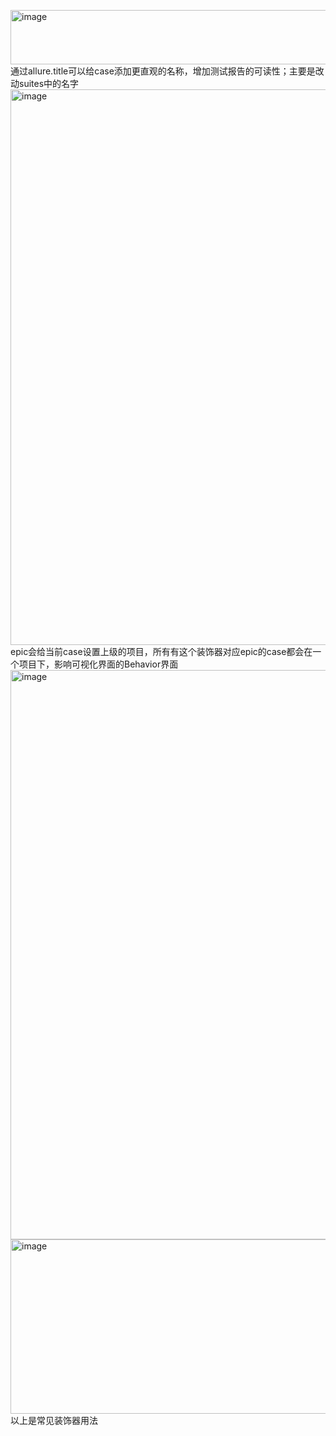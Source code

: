 <img width="527" height="87" alt="image" src="https://github.com/user-attachments/assets/bf5d9d1f-6205-4fd9-85e5-02bee2795d62" /><br>
通过allure.title可以给case添加更直观的名称，增加测试报告的可读性；主要是改动suites中的名字<br>
<img width="1919" height="889" alt="image" src="https://github.com/user-attachments/assets/02f51a8a-f177-4633-a0a2-073bbf27f154" /><br>
epic会给当前case设置上级的项目，所有有这个装饰器对应epic的case都会在一个项目下，影响可视化界面的Behavior界面
<img width="1892" height="911" alt="image" src="https://github.com/user-attachments/assets/c9e1e181-3275-45ae-b002-de3ee7276a41" />
<img width="758" height="279" alt="image" src="https://github.com/user-attachments/assets/01dfcb5f-9452-4945-b483-5fbc970b142c" /><br>
以上是常见装饰器用法


